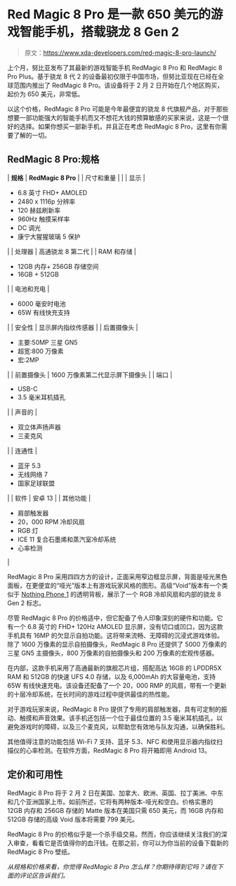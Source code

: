 # Red Magic 8 Pro 是一款 650 美元的游戏智能手机，搭载骁龙 8 Gen 2

> 原文：<https://www.xda-developers.com/red-magic-8-pro-launch/>

上个月，努比亚发布了其最新的游戏智能手机 RedMagic 8 Pro 和 RedMagic 8 Pro Plus。基于骁龙 8 代 2 的设备最初仅限于中国市场，但努比亚现在已经在全球范围内推出了 RedMagic 8 Pro。该设备将于 2 月 2 日开始在几个地区购买，起价为 650 美元，非常低。

以这个价格，RedMagic 8 Pro 可能是今年最便宜的骁龙 8 代旗舰产品，对于那些想要一部功能强大的智能手机而又不想花大钱的预算敏感的买家来说，这是一个很好的选择。如果你想买一部新手机，并且正在考虑 RedMagic 8 Pro，这里有你需要了解的一切。

## RedMagic 8 Pro:规格

| **规格** | **RedMagic 8 Pro** |
| 尺寸和重量 |  |
| 显示 | 

*   6.8 英寸 FHD+ AMOLED
*   2480 x 1116p 分辨率
*   120 赫兹刷新率
*   960Hz 触摸采样率
*   DC 调光
*   康宁大猩猩玻璃 5 保护

 |
| 处理器 | 高通骁龙 8 第二代 |
| RAM 和存储 | 

*   12GB 内存+ 256GB 存储空间
*   16GB + 512GB

 |
| 电池和充电 | 

*   6000 毫安时电池
*   65W 有线快充支持

 |
| 安全性 | 显示屏内指纹传感器 |
| 后置摄像头 | 

*   主要:50MP 三星 GN5
*   超宽:800 万像素
*   宏:2MP

 |
| 前置摄像头 | 1600 万像素第二代显示屏下摄像头 |
| 端口 | 

*   USB-C
*   3.5 毫米耳机插孔

 |
| 声音的 | 

*   双立体声扬声器
*   三麦克风

 |
| 连通性 | 

*   蓝牙 5.3
*   无线网络 7
*   国家足球联盟

 |
| 软件 | 安卓 13 |
| 其他功能 | 

*   肩部触发器
*   20，000 RPM 冷却风扇
*   RGB 灯
*   ICE 11 复合石墨烯和蒸汽室冷却系统
*   心率检测

 |

RedMagic 8 Pro 采用四四方方的设计，正面采用窄边框显示屏，背面是哑光黑色面板，在更便宜的“哑光”版本上有游戏玩家风格的图形。高级“Void”版本有一个类似于 [Nothing Phone 1](https://www.xda-developers.com/nothing-phone-1-review/) 的透明背板，展示了一个 RGB 冷却风扇和内部的骁龙 8 Gen 2 标志。

尽管 RedMagic 8 Pro 的价格适中，但它配备了令人印象深刻的硬件和功能。它有一个 6.8 英寸的 FHD+ 120Hz AMOLED 显示屏，没有切口或凹口，因为这款手机具有 16MP 的欠显示自拍功能。这将带来流畅、无障碍的沉浸式游戏体验。除了 1600 万像素的显示自拍摄像头，RedMagic 8 Pro 还提供了 5000 万像素的三星 GN5 主摄像头，800 万像素的自拍摄像头和 200 万像素的宏观传感器。

在内部，这款手机采用了高通最新的旗舰芯片组，搭配高达 16GB 的 LPDDR5X RAM 和 512GB 的快速 UFS 4.0 存储，以及 6,000mAh 的大容量电池，支持 65W 有线快速充电。该设备还配备了一个 20，000 RMP 的风扇，带有一个更新的十层冷却系统，在长时间的游戏过程中提供最佳的热性能。

对于游戏玩家来说，RedMagic 8 Pro 提供了专用的肩部触发器，具有可定制的振动、触摸和声音效果。该手机还包括一个位于最佳位置的 3.5 毫米耳机插孔，以避免游戏时的障碍，以及三个麦克风，以帮助您有效地与队友沟通，以确保胜利。

其他值得注意的功能包括 Wi-Fi 7 支持、蓝牙 5.3、NFC 和使用显示器内指纹扫描仪的心率检测。在软件方面，RedMagic 8 Pro 将开箱即用 Android 13。

## 定价和可用性

RedMagic 8 Pro 将于 2 月 2 日在美国、加拿大、欧洲、英国、拉丁美洲、中东和几个亚洲国家上市。如前所述，它将有两种版本-哑光和空白。价格实惠的 12GB 内存和 256GB 存储的 Matte 版本在美国只需 650 美元，而 16GB 内存和 512GB 存储的高级 Void 版本将需要 799 美元。

RedMagic 8 Pro 的价格似乎是一个杀手级交易。然而，你应该继续关注我们的深入审查，看看它是否值得你的血汗钱。在那之前，你可以为你当前的设备下载新的 RedMagic 8 Pro 壁纸。

*从规格和价格来看，你觉得 RedMagic 8 Pro 怎么样？你期待得到它吗？请在下面的评论区告诉我们。*